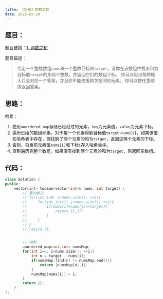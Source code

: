 ```yaml
---
title: 【哈希】两数之和
date: 2025-08-20
---
```


## 题目：

题目链接：[1. 两数之和](https://leetcode.cn/problems/two-sum/description/?envType=study-plan-v2&envId=top-100-liked)

题目描述：

> 给定一个整数数组`nums`和一个整数目标值`target`，请你在该数组中找出和为目标值`target`的那两个整数，并返回它们的数组下标。
> 你可以假设每种输入只会对应一个答案，并且你不能使用两次相同的元素。
> 你可以按任意顺序返回答案。

## 思路：

哈希：
1. 使用`unordered_map`存储已经经过的元素，`key`为元素值，`value`为元素下标。
2. 遍历已给的数组元素，对于每一个元素得到目标值`target-nums[i]`，如果该值在哈希表中存在，则找到了两个元素的和为`target`，返回这两个元素的下标。
3. 否则，将当前元素值`nums[i]`和下标`i`存入哈希表中。
4. 直到遍历完整个数组，如果没有找到两个元素的和为`target`，则返回空数组。

## 代码：

```c++
class Solution {
public:
    vector<int> twoSum(vector<int>& nums, int target) {
        // 暴力解法
        // for(int i=0; i<nums.size(); ++i){
        //     for(int j=i+1; j<nums.size(); ++j){
        //         if(nums[i]+nums[j]==target){
        //             return {i,j};
        //         }
        //     }
        // }
        // return {};


        // 哈希
        unordered_map<int,int> numsMap;
        for(int i=0; i<nums.size(); ++i){
            int n = target - nums[i];
            if(numsMap.find(n) != numsMap.end()){
                return {numsMap[n],i};
            }
            numsMap[nums[i]] = i;
        }
        return {};
    }
};
```

<!-- 
## 题目：

题目链接：[]()

题目描述：

> 

## 思路：

## 代码：

```c++

``` -->